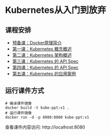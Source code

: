# Kubernetes从入门到放弃

## 课程安排

-  [预备课：Docker原理简介](chapter-0-docker.md)
-  [第一课：Kubernetes 概念概述](chapter-1-kubernetes-introducing.md)
-  [第二课：Kubernetes 架构概述](chapter-2-kubernetes-architecture.md)
-  [第三课：Kubernetes 的 API Spec](chapter-3-kubernetes-api-spec.md)
-  [第四课：Kubernetes 的 API Spec](chapter-4-kubernetes-api.md)
-  [第五课：Kubernetes 的应用案例](chapter-5-kubernetes-application-example.md)

## 运行课件方式

```console
# 编译课件镜像
docker build -t kube-ppt:v1 .
# 运行课件镜像
docker run -d -p 8080:8080 kube-ppt:v1
```

查看课件内容访问: http://localhost:8080
